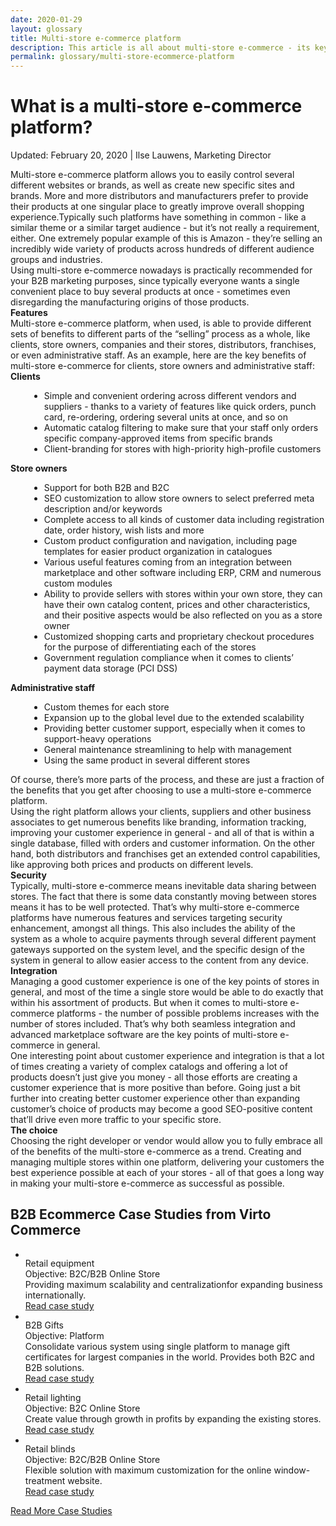 ```yaml
---
date: 2020-01-29
layout: glossary
title: Multi-store e-commerce platform
description: This article is all about multi-store e-commerce - its key benefits for different user categories, its security and integration capabilities, and much more.
permalink: glossary/multi-store-ecommerce-platform
---
```

<div class="glosary" itemscope itemtype="http://schema.org/Article">
    <meta itemprop="author" content="Virtocommerce">
    <meta itemprop="datePublished" content="2020-01-29">
    <div itemprop="articleBody">
        <div itemprop="mainEntityOfPage">
            <h1 itemprop="headline" class="glosary-t">What is a multi-store e-commerce platform?</h1>
        </div>
        <p class="glosary-date">Updated: February 20, 2020 | Ilse Lauwens, Marketing Director</p>
        <div class="text">
            Multi-store e-commerce platform allows you to easily control several different websites or brands, as well as create new specific sites and brands. More and more distributors and
            manufacturers prefer to provide their products at one singular place to greatly improve overall shopping experience.Typically such platforms have something in common - like
            a similar theme or a similar target audience - but it’s not really a requirement, either. One extremely popular example of this is Amazon - they’re selling an incredibly wide variety
            of products across hundreds of different audience groups and industries. 
        </div>
        <div class="text">
            Using multi-store e-commerce nowadays is practically recommended for your B2B marketing purposes, since typically everyone wants a single convenient place to buy several products at
            once - sometimes even disregarding the manufacturing origins of those products.
        </div>
        <strong>Features</strong>
        <div class="text">
            Multi-store e-commerce platform, when used, is able to provide different sets of benefits to different parts of the “selling” process as a whole, like clients, store owners,
            companies and their stores, distributors, franchises, or even administrative staff. As an example, here are the key benefits of multi-store e-commerce for clients, store owners and
            administrative staff:
        </div>
        <strong>Clients</strong>
        <ul class="text" style="margin-left:30px">
            <li>Simple and convenient ordering across different vendors and suppliers - thanks to a variety of features like quick orders, punch card, re-ordering, ordering several units at once, and so on</li>
            <li>Automatic catalog filtering to make sure that your staff only orders specific company-approved items from specific brands</li>
            <li>Client-branding for stores with high-priority high-profile customers</li>
        </ul>
        <strong>Store owners</strong>
        <ul class="text" style="margin-left:30px">
            <li>Support for both B2B and B2C</li>
            <li>SEO customization to allow store owners to select preferred meta description and/or keywords</li>
            <li>Complete access to all kinds of customer data including registration date, order history, wish lists and more</li>
            <li>Custom product configuration and navigation, including page templates for easier product organization in catalogues</li>
            <li>Various useful features coming from an integration between marketplace and other software including ERP, CRM and numerous custom modules</li>
            <li>Ability to provide sellers with stores within your own store, they can have their own catalog content, prices and other characteristics, and their positive aspects would be also reflected on you as a store owner</li>
            <li>Customized shopping carts and proprietary checkout procedures for the purpose of differentiating each of the stores</li>
            <li>Government regulation compliance when it comes to clients’ payment data storage (PCI DSS)</li>
        </ul>
        <strong>Administrative staff</strong>
        <ul class="text" style="margin-left:30px">
            <li>Custom themes for each store</li>
            <li>Expansion up to the global level due to the extended scalability</li>
            <li>Providing better customer support, especially when it comes to support-heavy operations</li>
            <li>General maintenance streamlining to help with management</li>
            <li>Using the same product in several different stores</li>
        </ul>
        <div class="text">
            Of course, there’s more parts of the process, and these are just a fraction of the benefits that you get after choosing to use a multi-store e-commerce platform.
        </div>
        <div class="text">
            Using the right platform allows your clients, suppliers and other business associates to get numerous benefits like branding, information tracking, improving your customer experience
            in general - and all of that is within a single database, filled with orders and customer information. On the other hand, both distributors and franchises get an extended control
            capabilities, like approving both prices and products on different levels.
        </div>
        <strong>Security</strong>
        <div class="text">
            Typically, multi-store e-commerce means inevitable data sharing between stores. The fact that there is some data constantly moving between stores means it has to be well protected.
            That’s why multi-store e-commerce platforms have numerous features and services targeting security enhancement, amongst all things. This also includes the ability of the system as
            a whole to acquire payments through several different payment gateways supported on the system level, and the specific design of the system in general to allow easier access to the
            content from any device.
        </div>
        <strong>Integration</strong>
        <div class="text">
            Managing a good customer experience is one of the key points of stores in general, and most of the time a single store would be able to do exactly that within his assortment of
            products. But when it comes to multi-store e-commerce platforms - the number of possible problems increases with the number of stores included. That’s why both seamless integration
            and advanced marketplace software are the key points of multi-store e-commerce in general.
        </div>
        <div class="text">
            One interesting point about customer experience and integration is that a lot of times creating a variety of complex catalogs and offering a lot of products doesn’t just give you
            money - all those efforts are creating a customer experience that is more positive than before. Going just a bit further into creating better customer experience other than expanding
            customer’s choice of products may become a good SEO-positive content that’ll drive even more traffic to your specific store.
        </div>
        <strong>The choice</strong>
        <div class="text">
            Choosing the right developer or vendor would allow you to fully embrace all of the benefits of the multi-store e-commerce as a trend. Creating and managing multiple stores within one
            platform, delivering your customers the best experience possible at each of your stores - all of that goes a long way in making your multi-store e-commerce as successful as possible.
        </div>
        <h2 class="glosary-sub-t">B2B Ecommerce Case Studies from Virto Commerce</h2>
        <div class="glosary-article">
            <ul class="list list--studios">
                <li class="list__item col-md-6">
                    <div class="list__inner">
                        <div class="list__head">
                            <img src="assets/images/casestudies/proffs.png" alt="" class="list__pic">
                        </div>
                        <div class="list__body">
                            <div class="list__t">Retail equipment</div>
                            <div class="list__text">Objective: B2C/B2B Online Store</div>
                            <div class="list__descr">
                                Providing maximum
                                scalability and
                                centralizationfor
                                expanding business
                                internationally.
                            </div>
                        </div>
                        <div class="list__foot">
                            <a href="../assets/files/case-study-proffs.pdf" target="_blank" class="btn btn--orange">Read case study</a>
                        </div>
                    </div>
                </li>
                <li class="list__item col-md-6">
                    <div class="list__inner">
                        <div class="list__head">
                            <img src="assets/images/casestudies/gc-logo.jpg" alt="" class="list__pic">
                        </div>
                        <div class="list__body">
                            <div class="list__t">B2B Gifts</div>
                            <div class="list__text">Objective: Platform</div>
                            <div class="list__descr">
                                Consolidate various system using single
                                platform to manage gift certificates for largest companies in the world. Provides both B2C and B2B solutions.
                            </div>
                        </div>
                        <div class="list__foot">
                            <a href="../assets/files/gc-case-study.pdf" target="_blank" class="btn btn--orange">Read case study</a>
                        </div>
                    </div>
                </li>
                <li class="list__item col-md-6">
                    <div class="list__inner">
                        <div class="list__head">
                            <img src="assets/images/casestudies/belysnings-design-logo.png" alt="" class="list__pic">
                        </div>
                        <div class="list__body">
                            <div class="list__t">Retail lighting</div>
                            <div class="list__text">Objective: B2C Online Store</div>
                            <div class="list__descr">
                                Create value through growth in profits by
                                expanding the existing stores.
                            </div>
                        </div>
                        <div class="list__foot">
                            <a href="../assets/files/sd-case-study.pdf" target="_blank" class="btn btn--orange">Read case study</a>
                        </div>
                    </div>
                </li>
                <li class="list__item col-md-6">
                    <div class="list__inner">
                        <div class="list__head">
                            <img src="assets/images/casestudies/budget-blinds.png" alt="" class="list__pic">
                        </div>
                        <div class="list__body">
                            <div class="list__t">Retail blinds</div>
                            <div class="list__text">Objective: B2C/B2B Online Store</div>
                            <div class="list__descr">
                                Flexible solution with
                                maximum customization for the online window-treatment website.
                            </div>
                        </div>
                        <div class="list__foot">
                            <a href="../assets/files/case-study-budget-blinds.pdf" target="_blank" class="btn btn--orange">Read case study</a>
                        </div>
                    </div>
                </li>
            </ul>
        </div>
        <div class="glosary-article">
            <div class="glosary-videos center">
                <a class="button striped" href="/case-studies">Read More Case Studies</a>
            </div>
        </div>
    </div>
</div>